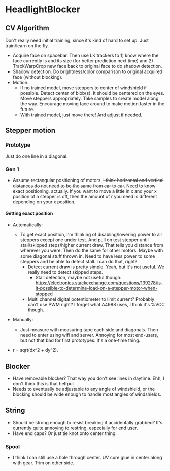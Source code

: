 # HeadlightBlocker

## CV Algorithm
Don't really need initial training, since it's kind of hard to set up. Just train/learn on the fly.

  * Acquire face on spacebar. Then use LK trackers to 1) know where the face currently is and its size (for better prediction next time) and 2) TrackWarpCrop new face back to original face to do shadow detection.
  * Shadow detection. Do brightness/color comparison to original acquired face (without blocking).
  * Motion:
    * If no trained model, move steppers to center of windshield if possible. Detect center of blob(s). It should be centered on the eyes. Move steppers appropriately. Take samples to create model along the way. Encourage moving face around to make motion faster in the future.
    * With trained model, just move there! And adjust if needed.
    
## Stepper motion
### Prototype
Just do one line in a diagonal.

### Gen 1
 * Assume rectangular positioning of motors. ~~I think horizontal and vertical distances do not need to be the same from car to car.~~ Need to know exact positioning, actually. If you want to move a little in x and your x position of a stepper is off, then the amount of r you need is different depending on your x position.
#### Getting exact position
  * Automatically:
    * To get exact position, I'm thinking of disabling/lowering power to all steppers except one under test. And pull on test stepper until stall/skipped steps/higher current draw. That tells you distance from wherever you were. Then do the same for other motors. Maybe with some diagonal stuff thrown in. Need to have less power to some steppers and be able to detect stall. I can do that, right?
      * Detect current draw is pretty simple. Yeah, but it's not useful. We really need to detect skipped steps. 
        * Stall detection, maybe not useful though: https://electronics.stackexchange.com/questions/139278/is-it-possible-to-determine-load-on-a-stepper-motor-when-stopped
      * Multi channel digital potentiometer to limit current? Probably can't use PWM right? I forget what A4988 uses, I think it's %VCC though.
  * Manually:
    * Just measure with measuring tape each side and diagonals. Then need to enter using wifi and server. Annoying for most end-users, but not that bad for first prototypes. It's a one-time thing.
 
 * r = sqrt(dx^2 + dy^2). 
 
 
## Blocker 
   * Have removable blocker? That way you don't see lines in daytime. Ehh, I don't think this is that helfpul.
   * Needs to eventually be adjustable to any angle of windshield, or the blocking should be wide enough to handle most angles of windshields.
   
## String
  * Should be strong enough to resist breaking if accidentally grabbed? It's currently quite annoying to restring, especially for end user.
  * Have end caps? Or just tie knot onto center thing.
### Spool
  * I think I can still use a hole through center. UV cure glue in center along with gear. Trim on other side.